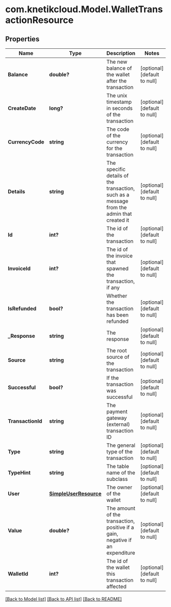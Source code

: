 # com.knetikcloud.Model.WalletTransactionResource
## Properties

Name | Type | Description | Notes
------------ | ------------- | ------------- | -------------
**Balance** | **double?** | The new balance of the wallet after the transaction | [optional] [default to null]
**CreateDate** | **long?** | The unix timestamp in seconds of the transaction | [optional] [default to null]
**CurrencyCode** | **string** | The code of the currency for the transaction | [optional] [default to null]
**Details** | **string** | The specific details of the transaction, such as a message from the admin that created it | [optional] [default to null]
**Id** | **int?** | The id of the transaction | [optional] [default to null]
**InvoiceId** | **int?** | The id of the invoice that spawned the transaction, if any | [optional] [default to null]
**IsRefunded** | **bool?** | Whether the transaction has been refunded | [optional] [default to null]
**_Response** | **string** | The response | [optional] [default to null]
**Source** | **string** | The root source of the transaction | [optional] [default to null]
**Successful** | **bool?** | If the transaction was successful | [optional] [default to null]
**TransactionId** | **string** | The payment gateway (external) transaction ID | [optional] [default to null]
**Type** | **string** | The general type of the transaction | [optional] [default to null]
**TypeHint** | **string** | The table name of the subclass | [optional] [default to null]
**User** | [**SimpleUserResource**](SimpleUserResource.md) | The owner of the wallet | [optional] [default to null]
**Value** | **double?** | The amount of the transaction, positive if a gain, negative if an expenditure | [optional] [default to null]
**WalletId** | **int?** | The id of the wallet this transaction affected | [optional] [default to null]

[[Back to Model list]](../README.md#documentation-for-models) [[Back to API list]](../README.md#documentation-for-api-endpoints) [[Back to README]](../README.md)

